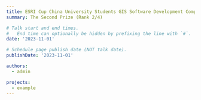 ```yaml
---
title: ESRI Cup China University Students GIS Software Development Competition 2023
summary: The Second Prize (Rank 2/4)

# Talk start and end times.
#   End time can optionally be hidden by prefixing the line with `#`.
date: '2023-11-01'

# Schedule page publish date (NOT talk date).
publishDate: '2023-11-01'

authors:
  - admin

projects:
  - example
---
```

